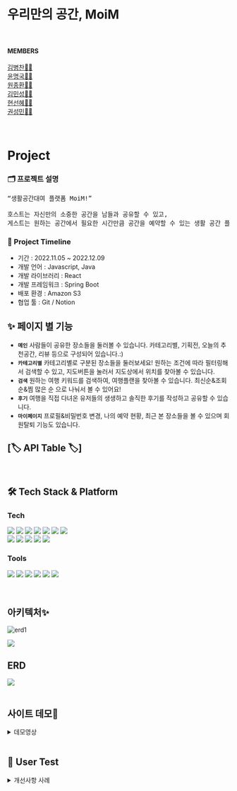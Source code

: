 # 우리만의 공간, MoiM

<br>

#### MEMBERS

[김병찬👩‍💻](https://github.com/Chan0226)</br>
[윤명국👨‍💻](https://github.com/kkookkss)</br>
[원종환👩‍💻](https://github.com/Jonghwan-Won)</br>
[김민성👨‍💻](https://github.com/nakimminsung)</br>
[현선혜👩‍💻](https://github.com/shvyeon)</br>
[권성민👨‍💻](https://github.com/KSM980)</br>
</br></br>

# Project

### 🗂 프로젝트 설명

<pre>“생활공간대여 플랫폼 MoiM!”

호스트는 자신만의 소중한 공간을 남들과 공유할 수 있고, 
게스트는 원하는 공간에서 필요한 시간만큼 공간을 예약할 수 있는 생활 공간 플랫폼입니다.
</pre>

### 📆 Project Timeline

- 기간 : 2022.11.05 ~ 2022.12.09
- 개발 언어 : Javascript, Java
- 개발 라이브러리 : React
- 개발 프레임워크 : Spring Boot
- 배포 환경 : Amazon S3
- 협업 툴 : Git / Notion

## ✨ 페이지 별 기능

- **`메인`**
  사람들이 공유한 장소들을 둘러볼 수 있습니다.
  카테고리별, 기획전, 오늘의 추천공간, 리뷰 등으로 구성되어 있습니다.:)
- **`카테고리별`**
  카테고리별로 구분된 장소들을 둘러보세요! 
  원하는 조건에 따라 필터링해서 검색할 수 있고, 지도버튼을 눌러서 지도상에서 위치를 찾아볼 수 있습니다.
- **`검색`**
  원하는 여행 키워드를 검색하여, 여행플랜을 찾아볼 수 있습니다.
  최신순&조회순&찜 많은 순 으로 나눠서 볼 수 있어요!
- **`후기`**
  여행을 직접 다녀온 유저들의 생생하고 솔직한 후기를 작성하고 공유할 수 있습니다.
- **`마이페이지`**
  프로필&비밀번호 변경, 나의 예약 현황, 최근 본 장소들을 볼 수 있으며
  회원탈퇴 기능도 있습니다.

## [🏷 API Table 🏷]

<br/>

## 🛠 Tech Stack & Platform

### **Tech**

<p>
<img src="https://img.shields.io/badge/javascript-F7DF1E?style=for-the-badge&logo=javascript&logoColor=black">
<img src="https://img.shields.io/badge/html5-E34F26?style=for-the-badge&logo=html5&logoColor=white">
<img src="https://img.shields.io/badge/css-1572B6?style=for-the-badge&logo=css3&logoColor=white">
<img src="https://img.shields.io/badge/react-61DAFB?style=for-the-badge&logo=react&logoColor=black">
<img src="https://img.shields.io/badge/redux-764ABC?style=for-the-badge&logo=react&logoColor=black">
<img src="https://img.shields.io/badge/axios-007CE2?style=for-the-badge&logo=axios&logoColor=white">
<img src="https://img.shields.io/badge/reactrouterdom-CA4245?style=for-the-badge&logo=reactrouterdom&logoColor=white">
</br>
<img src="https://img.shields.io/badge/styledcomponents-DB7093?style=for-the-badge&logo=styledcomponents&logoColor=white">
<img src="https://img.shields.io/badge/amazonaws-232F3E?style=for-the-badge&logo=amazonaws&logoColor=white">
<img src="https://img.shields.io/badge/amazons3-569A31?style=for-the-badge&logo=amazons3&logoColor=white"> 
<img src="https://img.shields.io/badge/route53-F7A81B?style=for-the-badge&logo=route53&logoColor=white">
<img src="https://img.shields.io/badge/cloudfront-04ACE6?style=for-the-badge&logo=cloudfront&logoColor=white">
<br>
</p>

### **Tools**

<p>
<img src="https://img.shields.io/badge/VSCode-007ACC?style=for-the-badge&logo=Visual Studio Code&logoColor=white"/>
<img src="https://img.shields.io/badge/googleanalytics-E37400?style=for-the-badge&logo=googleanalytics&logoColor=white">
<img src="https://img.shields.io/badge/Slack-4A154B?style=for-the-badge&logo=Slack&logoColor=white"/>
<img src="https://img.shields.io/badge/Figma-F24E1E?style=for-the-badge&logo=Figma&logoColor=white"/>
<img src="https://img.shields.io/badge/Git-F05032?style=for-the-badge&logo=Git&logoColor=white"/>
<img src="https://img.shields.io/badge/Github-181717?style=for-the-badge&logo=github&logoColor=white">
<br>
</p>

</br>

## 아키텍처✨
![erd1](https://user-images.githubusercontent.com/84282676/207519074-0c8f519c-245a-4b6e-9dad-0e0763d61e88.PNG)

<img src="https://user-images.githubusercontent.com/89297158/171176309-a0918a08-0596-43da-810e-e1b9737e98d0.png"/>

## ERD

<img src="https://user-images.githubusercontent.com/89297158/171332401-36a1c418-717f-4271-bc75-8199f05dc0c3.png" />
</br></br>

## 사이트 데모🎥

<details>
<summary>데모영상</summary>
  
|메인페이지|계획세우기|실시간 기능| 
|:---:|:---:|:---:| 
|<img src="https://user-images.githubusercontent.com/89297158/171185593-a9a75922-30e1-4c4b-854c-27bc61d9ce40.gif" width="250"/>|<img src="https://user-images.githubusercontent.com/89297158/171189957-4dc456e4-4a72-48a8-a9ca-5fd68037d558.gif" width="250"/>|<img src="https://user-images.githubusercontent.com/89297158/171189232-4fc38d69-ded8-4e67-a39e-dcf211a6433b.gif" width="250"/>|
|검색(무한스크롤)|상세페이지|댓글|
|<img src="https://user-images.githubusercontent.com/89297158/171191609-19a1e6e8-f755-441a-99cc-2b70923e5843.gif" width="250"/>|<img src="https://user-images.githubusercontent.com/89297158/171192659-be36af5c-429a-4e7a-92a4-4d66fdb02b12.gif" width="250"/>|<img src="https://user-images.githubusercontent.com/89297158/171195102-6c9f3639-c061-4db2-8ef8-a4076f9280ef.gif" width="250"/>|
|회원가입|로그인|마이페이지|
|<img src="https://user-images.githubusercontent.com/89297158/171347275-8a500aef-240d-40c1-957c-9bcb3b804e6b.gif" width="250"/>|<img src="https://user-images.githubusercontent.com/89297158/171183020-e364b78b-1aec-4f0f-9481-0348554f1066.gif" width="250"/>|<img src="https://user-images.githubusercontent.com/89297158/171401291-539ca8f1-5fb1-42c7-abe2-a6dd09eebb76.gif" width="250"/>|
</details>

<br />

## 📢 User Test

<details markdown="2">
<summary>개선사항 사례</summary>

#### ✏️ "실시간으로 공유되는 부분을 모르겠어요,,,"

> 여행계획 세우는 페이지 내, 각 장소에 따른 메모 작성시
>
> 해당 textarea를 활성화
#### ✏️ "검색기능에 필터링 추가해주세요! "

> 최신순을 default로 설정하고, 조회수 순, 찜 순 3가지로 필터링기능 추가
</details>

<br>

